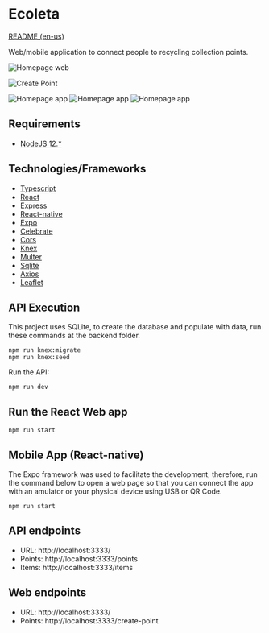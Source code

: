 # Ecoleta
[README (en-us)](README-en-us.md)

Web/mobile application to connect people to recycling collection points.

![Homepage web](.github/homepage.png)

![Create Point](.github/create-point2.png)

![Homepage app](.github/homepage-app.png)
![Homepage app](.github/map-app.png)
![Homepage app](.github/detail-app.png)


## Requirements

- [NodeJS 12.*](https://nodejs.org/en/download/)

## Technologies/Frameworks

- [Typescript](https://www.typescriptlang.org/)
- [React](https://github.com/facebook/react)
- [Express](https://expressjs.com/)
- [React-native](https://reactnative.dev/)
- [Expo](https://expo.io/)
- [Celebrate](https://github.com/arb/celebrate/)
- [Cors](https://github.com/expressjs/cors/)
- [Knex](http://knexjs.org/)
- [Multer](https://github.com/expressjs/multer)
- [Sqlite](https://www.sqlite.org/index.html)
- [Axios](https://github.com/axios/axios)
- [Leaflet](https://leafletjs.com/)

<!-- ## Padrões de projeto

- *Clean Architecture* -->

## API Execution

This project uses SQLite, to create the database and populate with data, run these commands at the backend folder.
```
npm run knex:migrate
npm run knex:seed
```
Run the API:

```shell script
npm run dev
```
## Run the React Web app

```
npm run start
```
## Mobile App (React-native)
The Expo framework was used to facilitate the development,
therefore, run the command below to open a web page so that you can connect the app with an amulator or your physical device using USB or QR Code.
```
npm run start
```
## API endpoints

- URL: http://localhost:3333/
- Points: http://localhost:3333/points
- Items: http://localhost:3333/items

## Web endpoints 

- URL: http://localhost:3333/
- Points: http://localhost:3333/create-point